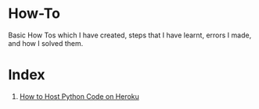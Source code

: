 # How-To
Basic How Tos which I have created, steps that I have learnt, errors I made, and how I solved them.

# Index
1. [How to Host Python Code on Heroku](How%20to%20push%20code%20to%20Heroku.md)

